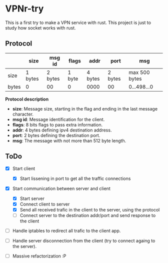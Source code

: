 # VPNr-try

This is a first try to make a VPN service with rust. This project is just to study how socket works with rust.

## Protocol

|          | size    | msg id  | flags  | addr    | port    | msg           |
|----------|---------|---------|--------|---------|---------|---------------|
| size     | 1 bytes | 2 bytes | 1 byte | 4 bytes | 2 bytes | max 500 bytes |
| bytes    | 0       | 00      | 0      | 0000    | 00      | 0...498...0   |

**Protocol description**

- **size**: Message size, starting in the flag and ending in the last message character.
- **msg id**: Message identification for the client.
- **flags**: 8 bits flags to pass extra information.
- **addr**: 4 bytes defining ipv4 destination address.
- **port**: 2 bytes defining the destination port.
- **msg**: The message with not more than 512 byte length.

## ToDo

- [x] Start client
    - [x] Start lissening in port to get all the traffic connections
- [x] Start communication between server and client
    - [x] Start server
    - [x] Connect client to server
    - [x] Send all received trafic in the client to the server, using the protocol
    - [ ] Connect server to the destination addr/port and send response to the client
- [ ] Handle iptables to redirect all trafic to the client app.
- [ ] Handle server disconnection from the client (try to connect againg to the server).
- [ ] Massive refactorization :P

